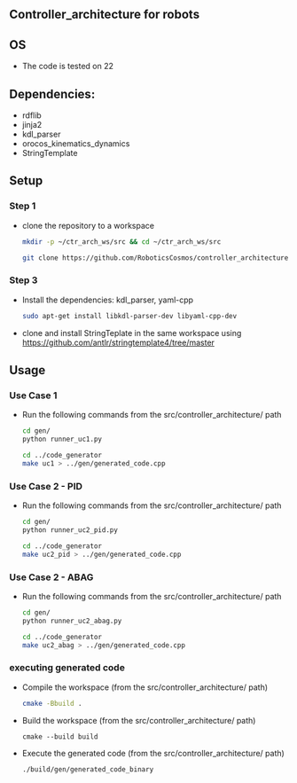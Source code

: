 ## Controller_architecture for robots


## OS
- The code is tested on 22

## Dependencies:
- rdflib
- jinja2
- kdl_parser
- orocos_kinematics_dynamics
- StringTemplate

## Setup

### Step 1

- clone the repository to a workspace 

    ```bash
    mkdir -p ~/ctr_arch_ws/src && cd ~/ctr_arch_ws/src

    git clone https://github.com/RoboticsCosmos/controller_architecture.git
    ```

### Step 3

- Install the dependencies: kdl_parser, yaml-cpp

    ```bash
    sudo apt-get install libkdl-parser-dev libyaml-cpp-dev 
    ```
- clone and install StringTeplate in the same workspace using https://github.com/antlr/stringtemplate4/tree/master


## Usage

### Use Case 1

- Run the following commands from the src/controller_architecture/ path
    
    ```bash
    cd gen/
    python runner_uc1.py

    cd ../code_generator
    make uc1 > ../gen/generated_code.cpp

    ```

### Use Case 2 - PID

- Run the following commands from the src/controller_architecture/ path
    
    ```bash
    cd gen/
    python runner_uc2_pid.py

    cd ../code_generator
    make uc2_pid > ../gen/generated_code.cpp

    ```

### Use Case 2 - ABAG

- Run the following commands from the src/controller_architecture/ path
    
    ```bash
    cd gen/
    python runner_uc2_abag.py

    cd ../code_generator
    make uc2_abag > ../gen/generated_code.cpp

    ```

### executing generated code

- Compile the workspace (from the src/controller_architecture/ path)

    ```bash
    cmake -Bbuild .

    ```

- Build the workspace (from the src/controller_architecture/ path)

    ```
    cmake --build build

    ```

- Execute the generated code (from the src/controller_architecture/ path)
  
    ```
    ./build/gen/generated_code_binary

    ```
